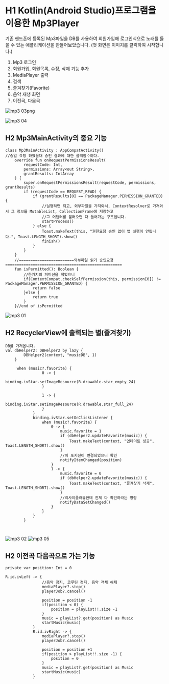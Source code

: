 # H1 Kotlin(Android Studio)프로그램을 이용한 Mp3Player

기존 핸드폰에 등록된 Mp3파일을 DB를 사용하여 회원가입해 로그인식으로 노래를 들을 수 있는 애플리케이션을 만들어보았습니다.
(첫 화면은 이미지를 클릭하여 시작합니다.)
1. Mp3 로그인
2. 회원가입, 회원목록, 수정, 삭제 기능 추가
3. MediaPlayer 출력
4. 검색
5. 즐겨찾기(Favorite)
6. 음악 재생 화면
7. 이전곡, 다음곡

![mp3 03png](https://user-images.githubusercontent.com/100817617/173474730-de4613b4-7c6b-4e48-aab0-daa3ee8abcb7.png)

![mp3 04](https://user-images.githubusercontent.com/100817617/173474904-c94c2476-a790-4734-b33c-6a756823ef2e.png)
## H2 Mp3MainActivity의 중요 기능
```
class Mp3MainActivity : AppCompatActivity()
//승일 요청 하였을대 승인 결과에 대한 콜백함수이다.
    override fun onRequestPermissionsResult(
        requestCode: Int,
        permissions: Array<out String>,
        grantResults: IntArray
    ) {
        super.onRequestPermissionsResult(requestCode, permissions, grantResults)
        if (requestCode == REQUEST_READ) {
            if (grantResults[0] == PackageManager.PERMISSION_GRANTED) {
                //실행하면 되고, 외부파일을 가져와서, ContextResolver로 가져와서 그 정보를 MutableList, CollectionFrame에 저장하고
                //그 어댑터를 불러오면 다 들어가는 구조입니다.
                startProcess()
            } else {
                Toast.makeText(this, "권한요청 승인 없이 앱 실행이 안됩니다.", Toast.LENGTH_SHORT).show()
                finish()
            }
        }
    }
    //========================외부파일 읽기 승인요청===================================================
    fun isPermitted(): Boolean {
        //한가지의 퍼미션을 적었으니
        if(ContextCompat.checkSelfPermission(this, permission[0]) != PackageManager.PERMISSION_GRANTED) {
            return false
        }else {
            return true
        }
    }//end of isPermitted
```
![mp3 01](https://user-images.githubusercontent.com/100817617/173474736-bb53356b-b29f-4146-85f2-b61982f60f2d.png)
## H2 RecyclerView에 출력되는 별(즐겨찾기)
```
DB를 가져옵니다.
val dbHelper2: DBHelper2 by lazy {
        DBHelper2(context, "musicDB", 1)
    }
    
     when (music?.favorite) {
                0 -> {
                    binding.ivStar.setImageResource(R.drawable.star_empty_24)
                }

                1 -> {
                    binding.ivStar.setImageResource(R.drawable.star_full_24)
                }
            }
            binding.ivStar.setOnClickListener {
                when (music?.favorite) {
                    0 -> {
                        music.favorite = 1
                        if (dbHelper2.updateFavorite(music)) {
                            Toast.makeText(context, "업데이트 성공", Toast.LENGTH_SHORT).show()
                        }
                        //이 포지션이 변경되었으니 확인
                        notifyItemChanged(position)
                    }
                    1 -> {
                        music.favorite = 0
                        if (dbHelper2.updateFavorite(music)) {
                            Toast.makeText(context, "즐겨찾기 삭제", Toast.LENGTH_SHORT).show()
                        }
                        //리사이클러뷰한테 전체 다 확인하라는 명령
                        notifyDataSetChanged()
                    }
                }
            }
        }
    
   
```




![mp3 02](https://user-images.githubusercontent.com/100817617/173474738-2edf74f5-1764-4a9d-a5e0-17e1c1037b07.png)
![mp3 05](https://user-images.githubusercontent.com/100817617/173474870-f683320d-1487-4692-8b48-b4be9fd6e790.PNG)
## H2 이전곡 다음곡으로 가는 기능
```
private var position: Int = 0

R.id.ivLeft -> {
                //음악 정지, 코루틴 정지, 음악 객체 해제
                mediaPlayer?.stop()
                playerJob?.cancel()

                position = position -1
                if(position < 0) {
                    position = playList!!.size -1
                }
                music = playList?.get(position) as Music
                startMusic(music)
            }
            R.id.ivRight -> {
                mediaPlayer?.stop()
                playerJob?.cancel()

                position = position +1
                if(position > playList!!.size -1) {
                    position = 0
                }
                music = playList?.get(position) as Music
                startMusic(music)
            }
```

